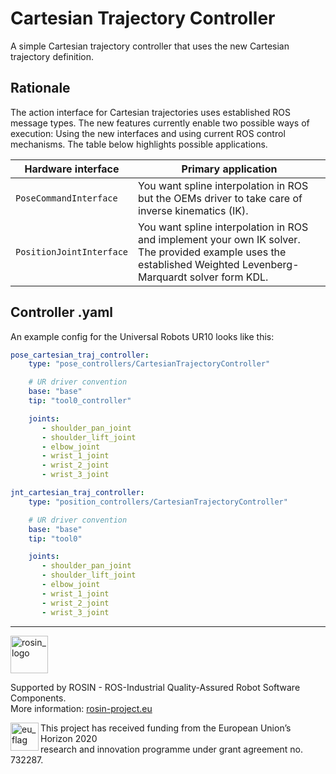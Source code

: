 # Cartesian Trajectory Controller
A simple Cartesian trajectory controller that uses the new Cartesian trajectory definition.

## Rationale
The action interface for Cartesian trajectories uses established ROS message
types. The new features currently enable two possible ways of execution:
Using the new interfaces and using current ROS control mechanisms. The table below highlights possible
applications.

| Hardware interface | Primary application |
| -------- | -------- |
| ```PoseCommandInterface```    | You want spline interpolation in ROS but the OEMs driver to take care of inverse kinematics (IK).
| ```PositionJointInterface```     | You want spline interpolation in ROS and implement your own IK solver. The provided example uses the established Weighted Levenberg-Marquardt solver form KDL.


## Controller .yaml
An example config for the Universal Robots UR10 looks like this:
```yaml
pose_cartesian_traj_controller:
    type: "pose_controllers/CartesianTrajectoryController"

    # UR driver convention
    base: "base"
    tip: "tool0_controller"

    joints:
       - shoulder_pan_joint
       - shoulder_lift_joint
       - elbow_joint
       - wrist_1_joint
       - wrist_2_joint
       - wrist_3_joint

jnt_cartesian_traj_controller:
    type: "position_controllers/CartesianTrajectoryController"

    # UR driver convention
    base: "base"
    tip: "tool0"

    joints:
       - shoulder_pan_joint
       - shoulder_lift_joint
       - elbow_joint
       - wrist_1_joint
       - wrist_2_joint
       - wrist_3_joint

```

***
<!-- 
    ROSIN acknowledgement from the ROSIN press kit
    @ https://github.com/rosin-project/press_kit
-->

<a href="http://rosin-project.eu">
  <img src="http://rosin-project.eu/wp-content/uploads/rosin_ack_logo_wide.png" 
       alt="rosin_logo" height="60" >
</a>

Supported by ROSIN - ROS-Industrial Quality-Assured Robot Software Components.  
More information: <a href="http://rosin-project.eu">rosin-project.eu</a>

<img src="http://rosin-project.eu/wp-content/uploads/rosin_eu_flag.jpg" 
     alt="eu_flag" height="45" align="left" >  

This project has received funding from the European Union’s Horizon 2020  
research and innovation programme under grant agreement no. 732287. 
